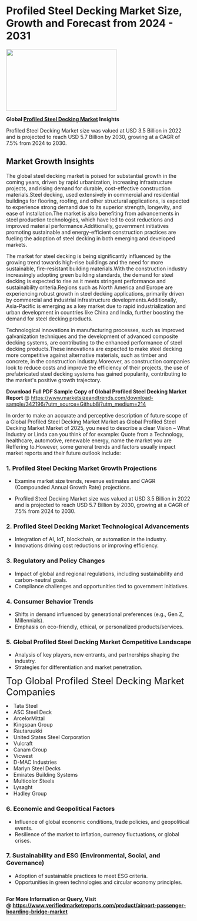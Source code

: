 <H1>Profiled Steel Decking Market Size, Growth and Forecast from 2024 - 2031</H1><img class="aligncenter size-medium wp-image-584254" src="https://thirdeyenews.in/wp-content/uploads/2024/09/Global-Market-Research-300x168.jpeg" alt="" width="300" height="168" /><p><strong>Global&nbsp;<a href="https://www.marketsizeandtrends.com/download-sample/342196/?utm_source=Github8j?utm_medium=214">Profiled Steel Decking Market</a> Insights</strong></p><p>Profiled Steel Decking Market size was valued at USD 3.5 Billion in 2022 and is projected to reach USD 5.7 Billion by 2030, growing at a CAGR of 7.5% from 2024 to 2030.</p><p><h2>Market Growth Insights</h2> <p>The global steel decking market is poised for substantial growth in the coming years, driven by rapid urbanization, increasing infrastructure projects, and rising demand for durable, cost-effective construction materials.Steel decking, used extensively in commercial and residential buildings for flooring, roofing, and other structural applications, is expected to experience strong demand due to its superior strength, longevity, and ease of installation.The market is also benefiting from advancements in steel production technologies, which have led to cost reductions and improved material performance.Additionally, government initiatives promoting sustainable and energy-efficient construction practices are fueling the adoption of steel decking in both emerging and developed markets.</p> <p>The market for steel decking is being significantly influenced by the growing trend towards high-rise buildings and the need for more sustainable, fire-resistant building materials.With the construction industry increasingly adopting green building standards, the demand for steel decking is expected to rise as it meets stringent performance and sustainability criteria.Regions such as North America and Europe are experiencing robust growth in steel decking applications, primarily driven by commercial and industrial infrastructure developments.Additionally, Asia-Pacific is emerging as a key market due to rapid industrialization and urban development in countries like China and India, further boosting the demand for steel decking products.</p> <p>Technological innovations in manufacturing processes, such as improved galvanization techniques and the development of advanced composite decking systems, are contributing to the enhanced performance of steel decking products.These innovations are expected to make steel decking more competitive against alternative materials, such as timber and concrete, in the construction industry.Moreover, as construction companies look to reduce costs and improve the efficiency of their projects, the use of prefabricated steel decking systems has gained popularity, contributing to the market's positive growth trajectory.</p> <p><span class=""><strong>Download Full PDF Sample Copy of Global Profiled Steel Decking Market Report</strong> @ <a href="https://www.marketsizeandtrends.com/download-sample/342196/?utm_source=Github8j?utm_medium=214" target="_blank">https://www.marketsizeandtrends.com/download-sample/342196/?utm_source=Github8j?utm_medium=214</a></span></p><p>In order to make an accurate and perceptive description of future scope of a Global&nbsp;Profiled Steel Decking Market Market as Global&nbsp;Profiled Steel Decking Market Market of 2025, you need to describe a clear Vision &ndash; What Industry or Linda can you think of for example: Quote from a Technology, healthcare, automotive, renewable energy, name the market you are Reffering to.However, some general trends and factors usually impact market reports and their future outlook include:</p><h3>1.&nbsp;<strong>Profiled Steel Decking Market Growth Projections</strong></h3><ul><li>Examine market size trends, revenue estimates and CAGR (Compounded Annual Growth Rate) projections.</li><li><p>Profiled Steel Decking Market size was valued at USD 3.5 Billion in 2022 and is projected to reach USD 5.7 Billion by 2030, growing at a CAGR of 7.5% from 2024 to 2030.</p></li></ul><h3>2.&nbsp;<strong>Profiled Steel Decking Market Technological Advancements</strong></h3><ul><li>Integration of AI, IoT, blockchain, or automation in the industry.</li><li>Innovations driving cost reductions or improving efficiency.</li></ul><h3>3.&nbsp;<strong>Regulatory and Policy Changes</strong></h3><ul><li>Impact of global and regional regulations, including sustainability and carbon-neutral goals.</li><li>Compliance challenges and opportunities tied to government initiatives.</li></ul><h3>4.&nbsp;<strong>Consumer Behavior Trends</strong></h3><ul><li>Shifts in demand influenced by generational preferences (e.g., Gen Z, Millennials).</li><li>Emphasis on eco-friendly, ethical, or personalized products/services.</li></ul><h3>5.&nbsp;<strong>Global Profiled Steel Decking Market Competitive Landscape</strong></h3><ul><li>Analysis of key players, new entrants, and partnerships shaping the industry.</li><li>Strategies for differentiation and market penetration.</li></ul><p data-pm-slice="1 1 []"><span style="color: inherit; font-family: inherit; font-size: 25px;">Top Global Profiled Steel Decking Market Companies</span></p><div class="" data-test-id=""><p><li>Tata Steel</li><li> ASC Steel Deck</li><li> ArcelorMittal</li><li> Kingspan Group</li><li> Rautaruukki</li><li> United States Steel Corporation</li><li> Vulcraft</li><li> Canam Group</li><li> Vicwest</li><li> D-MAC Industries</li><li> Marlyn Steel Decks</li><li> Emirates Building Systems</li><li> Multicolor Steels</li><li> Lysaght</li><li> Hadley Group</li></p></div><h3>6.&nbsp;<strong>Economic and Geopolitical Factors</strong></h3><ul><li>Influence of global economic conditions, trade policies, and geopolitical events.</li><li>Resilience of the market to inflation, currency fluctuations, or global crises.</li></ul><h3>7.&nbsp;<strong>Sustainability and ESG (Environmental, Social, and Governance)</strong></h3><ul><li>Adoption of sustainable practices to meet ESG criteria.</li><li>Opportunities in green technologies and circular economy principles.</li></ul><h2><strong style="font-size: 14px;">For More Information or Query, Visit @&nbsp;</strong><a style="background-color: #ffffff; font-size: 14px;" href="https://www.marketsizeandtrends.com/report/profiled-steel-decking-market/" target="_blank">https://www.verifiedmarketreports.com/product/airport-passenger-boarding-bridge-market</a></h2>